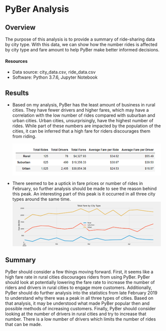 # PyBer Analysis

## Overview
The purpose of this analysis is to provide a summary of ride-sharing data by city type. With this data, we can show how the number rides is affected by city type and fare amount to help PyBer make better informed decisions. 

#### Resources
- Data source: city_data.csv, ride_data.csv
- Software: Python 3.7.6, Jupyter Notebook

## Results
- Based on my analysis, PyBer has the least amount of business in rural cities. They have fewer drivers and higher fares, which may have a correlation with the low number of rides compared with suburban and urban cities. Urban cities, unsurprisingly, have the highest number of rides. While part of these numbers are impacted by the population of the cities, it can be inferred that a high fare for riders discourages them from riding.

  ![df_summary.png](analysis/df_summary.png)
- There seemed to be a uptick in fare prices or number of rides in February, so further analysis should be made to see the reason behind this peak. An interesting part of this peak is it occurred in all three city types around the same time. ![PyBer_fare_summary.png](analysis/PyBer_fare_summary.png)

## Summary
PyBer should consider a few things moving forward. First, it seems like a high fare rate in rural cities discourages riders from using PyBer. PyBer should look at potentially lowering the fare rate to increase the number of riders and drivers in rural cities to engage more customers. Additionally, PyBer should do further analysis into the statistics from late February 2019 to understand why there was a peak in all three types of cities. Based on that analysis, it may be understood what made PyBer popular then and possible methods of increasing customers. Finally, PyBer should consider looking at the number of drivers in rural cities and try to increase that number. There is a low number of drivers which limits the number of rides that can be made.
